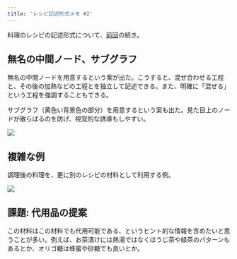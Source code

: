 ```yaml
---
title: 'レシピ記述形式メモ #2'
---
```

料理のレシピの記述形式について、[前回](https://r7kamura.com/articles/2022-05-13-mermaid-recipe-memo)の続き。

無名の中間ノード、サブグラフ
--------------

無名の中間ノードを用意するという案が出た。こうすると、混ぜ合わせる工程と、その後の加熱などの工程とを独立して記述できる。また、明確に「混ぜる」という工程を強調することもできる。

サブグラフ（黄色い背景色の部分）を用意するという案も出た。見た目上のノードが散らばるのを防げ、視覚的な誘導もしやすい。

![](https://lh5.googleusercontent.com/PPKq_2WarvDXI-vK8iTQ3VYzQ132y-3mCbSqzIcCX69LZRx2YoB4Zi-eDW6cyuUqQ_bCGjmgAm_gxeDsgvFB46eAHpU2zw3XwxQAD6BE9RBk5PaB-LNhzgDb18l9GaE60e0L04966HtKPph7RQ)

複雑な例
----

調理後の料理を、更に別のレシピの材料として利用する例。

![](https://lh6.googleusercontent.com/bg8qPeeS6Y_62UYQYg2pwHg8fw_5WlCNPkqF3mXV5CKQs09AgLAXOL1X3OXm6DgpQ5RwDZbE9tB2U2tXCW0d0WW2YjtVurgiBlsk2072Wulpd83A9lU9hxHUxQxNWz6Hn2uaDSctfQ6GOlWlpA)

課題: 代用品の提案
----------

この材料はこの材料でも代用可能である、というヒント的な情報を含めたいと思うことが多い。例えば、お茶漬けには熱湯ではなくほうじ茶や緑茶のパターンもあるとか、オリゴ糖は蜂蜜や砂糖でも良いとか。
